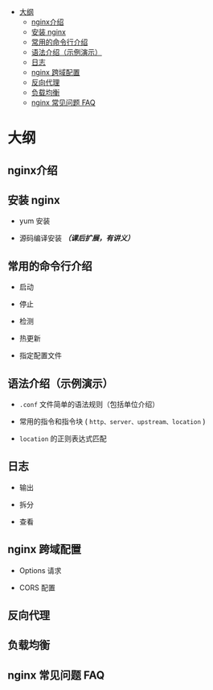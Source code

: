 <!-- @import "[TOC]" {cmd="toc" depthFrom=1 depthTo=6 orderedList=false} -->

<!-- code_chunk_output -->

- [大纲](#大纲)
  - [nginx介绍](#nginx介绍)
  - [安装 nginx](#安装-nginx)
  - [常用的命令行介绍](#常用的命令行介绍)
  - [语法介绍（示例演示）](#语法介绍示例演示)
  - [日志](#日志)
  - [nginx 跨域配置](#nginx-跨域配置)
  - [反向代理](#反向代理)
  - [负载均衡](#负载均衡)
  - [nginx 常见问题 FAQ](#nginx-常见问题-faq)

<!-- /code_chunk_output -->

# 大纲

## nginx介绍

## 安装 nginx

- yum 安装

- 源码编译安装 **_（课后扩展，有讲义）_**

## 常用的命令行介绍

- 启动

- 停止

- 检测

- 热更新

- 指定配置文件

## 语法介绍（示例演示）

- `.conf` 文件简单的语法规则（包括单位介绍）

- 常用的指令和指令块 ( `http、server、upstream、location` )

- `location` 的正则表达式匹配

## 日志

- 输出

- 拆分

- 查看

## nginx 跨域配置

- Options 请求

- CORS 配置

## 反向代理

## 负载均衡

## nginx 常见问题 FAQ
